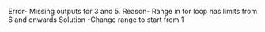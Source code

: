 Error- Missing outputs for 3 and 5.
Reason- Range in for loop has limits from 6 and onwards
Solution -Change range to start from 1